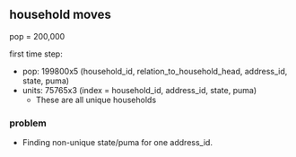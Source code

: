
## household moves
pop = 200,000

first time step:
- pop: 199800x5 (household_id, relation_to_household_head, address_id, state, puma)
- units: 75765x3 (index = household_id, address_id, state, puma)
	- These are all unique households

### problem
- Finding non-unique state/puma for one address_id.